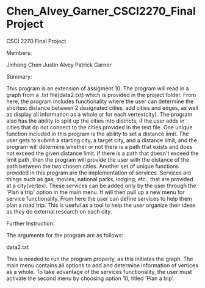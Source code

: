 # Chen_Alvey_Garner_CSCI2270_FinalProject
CSCI 2270 Final Project

Members:

 Jinhong Chen
 Justin Alvey
 Patrick Garner
 
Summary:
 
 This program is an extension of assigment 10.  The program will read in a graph from a .txt file(data2.txt) which is
 provided in the project folder.  From here, the program includes functionality where the user can determine the shortest
 distance between 2 designated cities, add cities and edges, as well as display all information as a whole or for each
 vertex(city).  The program also has the ability to split up the cities into districts, if the user adds in cities that do
 not connect to the cities provided in the text file.  One unique function included in this program is the ability to set a
 distance limit.  The user gets to submit a starting city, a target city, and a distance limit, and the program will
 determine whether or not there is a path that exists and does not exceed the given distance limit.  If there is a path
 that doesn't exceed the limit path, then the program will provide the user with the distance of the path between the two
 chosen cities.  Another set of unique functions provided in this program are the implementation of services.  Services are
 things such as gas, movies, national parks, lodging, etc., that are provided at a city(vertex).  These services can be 
 added only by the user through the 'Plan a trip' option in the main menu.  It will then pull up a new menu for service 
 functionality.  From here the user can define services to help them plan a road trip.  This is useful as a tool to help the user organize their ideas as they do external research on each city.  
 
Further Instruction:
 
 The arguments for the program are as follows:
 
  data2.txt
  
 This is needed to run the program properly, as this initiates the graph.  The main menu contains all options to add and determine information of vertices as a whole.  To take advantage of the services functionality, the user must activate the second menu by choosing option 10, titled 'Plan a trip'.
